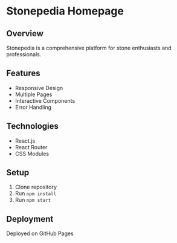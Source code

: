 # Stonepedia Homepage

## Overview
Stonepedia is a comprehensive platform for stone enthusiasts and professionals.

## Features
- Responsive Design
- Multiple Pages
- Interactive Components
- Error Handling

## Technologies
- React.js
- React Router
- CSS Modules

## Setup
1. Clone repository
2. Run `npm install`
3. Run `npm start`

## Deployment
Deployed on GitHub Pages
